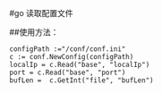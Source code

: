 #go 读取配置文件

##使用方法：

    configPath :="/conf/conf.ini"
    c := conf.NewConfig(configPath)
    localIp = c.Read("base", "localIp")
    port = c.Read("base", "port")
    bufLen =  c.GetInt("file", "bufLen")